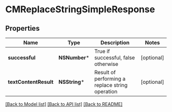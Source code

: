 # CMReplaceStringSimpleResponse

## Properties
Name | Type | Description | Notes
------------ | ------------- | ------------- | -------------
**successful** | **NSNumber*** | True if successful, false otherwise | [optional] 
**textContentResult** | **NSString*** | Result of performing a replace string operation | [optional] 

[[Back to Model list]](../README.md#documentation-for-models) [[Back to API list]](../README.md#documentation-for-api-endpoints) [[Back to README]](../README.md)


